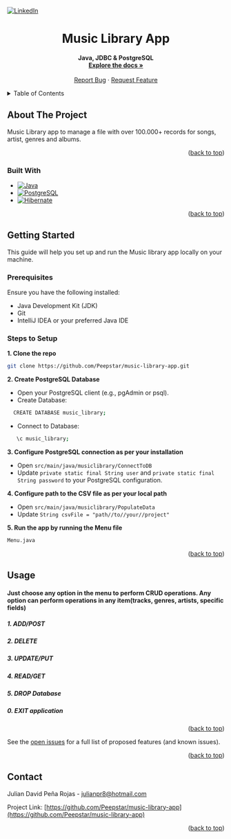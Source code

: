 <a name="readme-top"></a>


[![LinkedIn][linkedin-shield]][linkedin-url]


<div>
<h1 align="center">Music Library App</h1>
  <p align="center">
    <strong>Java, JDBC & PostgreSQL</strong>
    <br />
    <a href="https://github.com/Peepstar/music-library-app"><strong>Explore the docs »</strong></a>
    <br />
    <br /> 
    <a href="https://github.com/Peepstar/music-library-app/issues">Report Bug</a>
    ·
    <a href="https://github.com/Peepstar/music-library-app/issues">Request Feature</a>
  </p>
</div>



<!-- TABLE OF CONTENTS -->
<details>
  <summary>Table of Contents</summary>
  <ol>
    <li>
      <a href="#about-the-project">About The Project</a>
      <ul>
        <li><a href="#built-with">Built With</a></li>
      </ul>
    </li>
    <li>
      <a href="#getting-started">Getting Started</a>
      <ul>
        <li><a href="#prerequisites">Prerequisites</a></li>
        <li><a href="#installation">Installation</a></li>
      </ul>
    </li>
    <li><a href="#usage">Usage</a></li>
    <li><a href="#contact">Contact</a></li>
  </ol>
</details>



<!-- ABOUT THE PROJECT -->
## About The Project

Music Library app to manage a file with over 100.000+ records for songs, artist, genres and albums.

<p align="right">(<a href="#readme-top">back to top</a>)</p>



### Built With

* [![Java][Java.java]][Java-url]
* [![PostgreSQL][PostgreSQL.sql]][PostgreSQL-url]
* [![Hibernate][Hibernate.java]][Hibernate-url]



<p align="right">(<a href="#readme-top">back to top</a>)</p>



<!-- GETTING STARTED -->
## Getting Started

This guide will help you set up and run the Music library app locally on your machine.

### Prerequisites

Ensure you have the following installed:

- Java Development Kit (JDK)
- Git
- IntelliJ IDEA or your preferred Java IDE

### Steps to Setup

**1. Clone the repo**

   ```bash
   git clone https://github.com/Peepstar/music-library-app.git
   ```

**2. Create PostgreSQL Database**

- Open your PostgreSQL client (e.g., pgAdmin or psql).
- Create Database:
 ```bash
   CREATE DATABASE music_library;
   ```
- Connect to Database:
```bash
   \c music_library;
   ```

**3. Configure PostgreSQL connection as per your installation**

- Open `src/main/java/musiclibrary/ConnectToDB`
- Update `private static final String user` and `private static final String password` to your PostgreSQL configuration.

**4. Configure path to the CSV file as per your local path**

- Open `src/main/java/musiclibrary/PopulateData`
- Update `String csvFile = "path//to//your//project"`

**5. Run the app by running the Menu file**

  ```bash
  Menu.java
  ```

<p align="right">(<a href="#readme-top">back to top</a>)</p>


<!-- USAGE EXAMPLES -->

## Usage

#### Just choose any option in the menu to perform CRUD operations. Any option can perform operations in any item(tracks, genres, artists, specific fields)

##### 1. ADD/POST
##### 2. DELETE
##### 3. UPDATE/PUT
##### 4. READ/GET
##### 5. DROP Database
##### 0. EXIT application




<p align="right">(<a href="#readme-top">back to top</a>)</p>



See the [open issues](https://github.com/Peepstar/music-library-app/issues) for a full list of proposed features (and known issues).

<p align="right">(<a href="#readme-top">back to top</a>)</p>



<!-- CONTACT -->
## Contact

Julian David Peña Rojas - julianpr8@hotmail.com

Project Link: [https://github.com/Peepstar/music-library-app](https://github.com/Peepstar/music-library-app)

<p align="right">(<a href="#readme-top">back to top</a>)</p>






<!-- MARKDOWN LINKS & IMAGES -->
<!-- https://www.markdownguide.org/basic-syntax/#reference-style-links -->

[linkedin-shield]: https://img.shields.io/badge/-LinkedIn-black.svg?style=for-the-badge&logo=linkedin&colorB=555
[linkedin-url]: https://linkedin.com/in/julian-peña-java
[Java.java]: https://img.shields.io/badge/Java-ED8B00?style=for-the-badge&logo=openjdk&logoColor=white
[Java-url]: https://www.java.com/es/
[PostgreSQL.sql]: https://img.shields.io/badge/postgresql-4169e1?style=for-the-badge&logo=postgresql&logoColor=white
[PostgreSQL-url]: https://www.postgresql.org/
[Hibernate.java]: https://img.shields.io/badge/JDBC-BA?style=for-the-badge
[Hibernate-url]: https://docs.oracle.com/javase/tutorial/jdbc/basics/index.html

